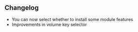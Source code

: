 ## Changelog

- You can now select whether to install some module features
- Improvements in volume key selector

